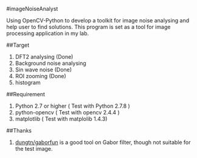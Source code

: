 #imageNoiseAnalyst

Using OpenCV-Python to develop a toolkit for image noise analysing and help user to find solutions. This program is set as a tool for image processing application in my lab.

##Target
1. DFT2 analysing (Done)
2. Background noise analysing
3. Sin wave noise (Done)
4. ROI zooming (Done)
5. histogram

##Requirement
1. Python 2.7 or higher ( Test with Python 2.7.8 )
2. python-opencv ( Test with opencv 2.4.4 )
3. matplotlib ( Test with matplolib 1.4.3)

##Thanks
1. [dungtn/gaborfun](https://github.com/dungtn/gaborfun) is a good tool on Gabor filter, though not suitable for the test image.
